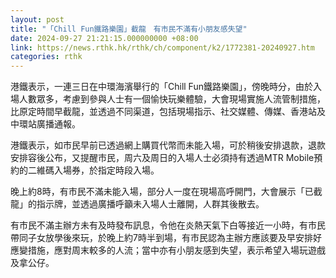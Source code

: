 ```yaml
---
layout: post
title: "「Chill Fun鐵路樂園」截龍　有市民不滿有小朋友感失望"
date: 2024-09-27 21:21:15.000000000 +08:00
link: https://news.rthk.hk/rthk/ch/component/k2/1772381-20240927.htm
categories: rthk
---
```


港鐵表示，一連三日在中環海濱舉行的「Chill Fun鐵路樂園」，傍晚時分，由於入場人數眾多，考慮到參與人士有一個愉快玩樂體驗，大會現場實施人流管制措施，比原定時間早截龍，並透過不同渠道，包括現場指示、社交媒體、傳媒、香港站及中環站廣播通報。

港鐵表示，如市民早前已透過網上購買代幣而未能入場，可於稍後安排退款，退款安排容後公布，又提醒市民，周六及周日的入場人士必須持有透過MTR Mobile預約的二維碼入場券，於指定時段入場。

晚上約8時，有市民不滿未能入場，部分人一度在現場高呼開門，大會展示「已截龍」的指示牌，並透過廣播呼籲未入場人士離開，人群其後散去。

有市民不滿主辦方未有及時發布訊息，令他在炎熱天氣下白等接近一小時，有市民帶同子女放學後來玩，於晚上約7時半到場，有市民認為主辦方應該要及早安排好應變措施，應對周末較多的人流；當中亦有小朋友感到失望，表示希望入場玩遊戲及拿公仔。
